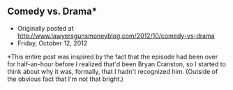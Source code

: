 ## Comedy vs. Drama*

 * Originally posted at http://www.lawyersgunsmoneyblog.com/2012/10/comedy-vs-drama
 * Friday, October 12, 2012

\*This entire post was inspired by the fact that the episode had been over for half-an-hour before I realized that'd been Bryan Cranston, so I started to think about why it was, formally, that I hadn't recognized him. (Outside of the obvious fact that I'm not that bright.)
